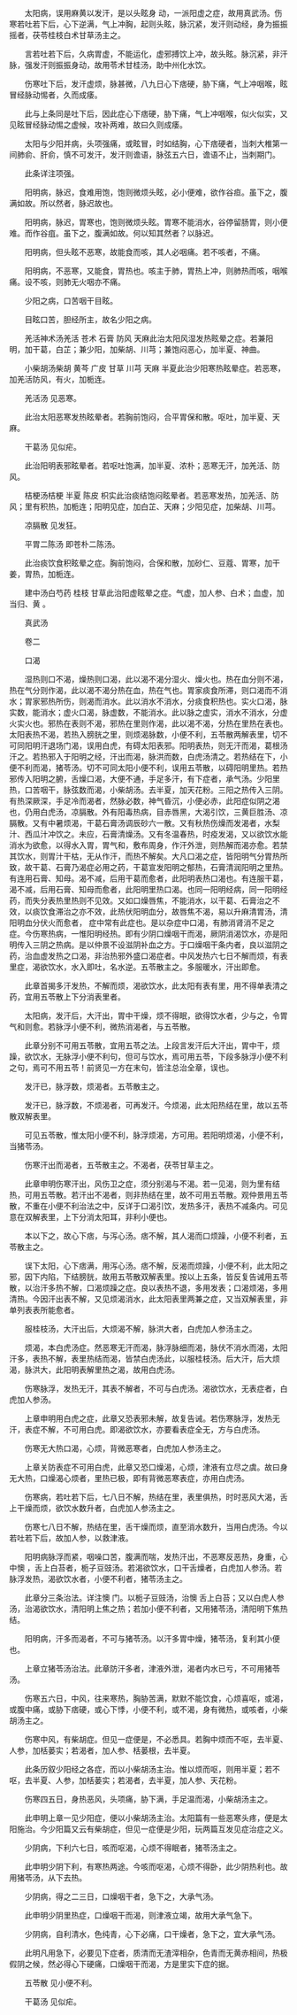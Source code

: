 <!-- { "loadSidebar": true } -->
　　太阳病，误用麻黄以发汗，是以头眩身 动，一派阳虚之症，故用真武汤。伤寒若吐若下后，心下逆满，气上冲胸，起则头眩，脉沉紧，发汗则动经，身为振振摇者，茯苓桂枝白术甘草汤主之。

　　言若吐若下后，久病胃虚，不能运化，虚邪搏饮上冲，故头眩。脉沉紧，非汗脉，强发汗则振振身动，故用苓术甘桂汤，助中州化水饮。

　　伤寒吐下后，发汗虚烦，脉甚微，八九日心下痞硬，胁下痛，气上冲咽喉，眩冒经脉动惕者，久而成痿。

　　此与上条同是吐下后，因此症心下痞硬，胁下痛，气上冲咽喉，似火似实，又见眩冒经脉动惕之虚候，攻补两难，故曰久则成痿。

　　太阳与少阳并病，头项强痛，或眩冒，时如结胸，心下痞硬者，当刺大椎第一间肺俞、肝俞，慎不可发汗，发汗则谵语，脉弦五六日，谵语不止，当刺期门。

　　此条详注项强。

　　阳明病，脉迟，食难用饱，饱则微烦头眩，必小便难，欲作谷疸。虽下之，腹满如故。所以然者，脉迟故也。

　　阳明病，脉迟，胃寒也，饱则微烦头眩。胃寒不能消水，谷停留肠胃，则小便难。而作谷疽。虽下之，腹满如故。何以知其然者？以脉迟。

　　阳明病，但头眩不恶寒，故能食而咳，其人必咽痛。若不咳者，不痛。

　　阳明病，不恶寒，又能食，胃热也。咳主于肺，胃热上冲，则肺热而咳，咽喉痛。设不咳，则肺无火咽亦不痛。

　　少阳之病，口苦咽干目眩。

　　目眩口苦，胆经所主，故名少阳之病。

　　羌活神术汤羌活 苍术 石膏 防风 天麻此治太阳风湿发热眩晕之症。若兼阳明，加干葛，白芷；兼少阳，加柴胡、川芎；兼饱闷恶心，加半夏、神曲。

　　小柴胡汤柴胡 黄芩 广皮 甘草 川芎 天麻 半夏此治少阳寒热眩晕症。若恶寒，加羌活防风，有火，加栀连。

　　羌活汤 见恶寒。

　　此治太阳恶寒发热眩晕者。若胸前饱闷，合平胃保和散。呕吐，加半夏、天麻。

　　干葛汤 见似疟。

　　此治阳明表邪眩晕者。若呕吐饱满，加半夏、浓朴；恶寒无汗，加羌活、防风。

　　桔梗汤桔梗 半夏 陈皮 枳实此治痰结饱闷眩晕者。若恶寒发热，加羌活、防风；里有积热，加栀连；阳明见症，加白芷、天麻；少阳见症，加柴胡、川芎。

　　凉膈散 见发狂。

　　平胃二陈汤 即苍朴二陈汤。

　　此治痰饮食积眩晕之症。胸前饱闷，合保和散，加砂仁、豆蔻、胃寒，加干姜，胃热，加栀连。

　　建中汤白芍药 桂枝 甘草此治阳虚眩晕之症。气虚，加人参、白术；血虚，加当归、黄 。

　　真武汤

　　卷二

　　口渴

　　湿热则口不渴，燥热则口渴，此以渴不渴分湿火、燥火也。热在血分则不渴，热在气分则作渴，此以渴不渴分热在血，热在气也。胃家痰食所滞，则口渴而不消水；胃家邪热所伤，则渴而消水。此以消水不消水，分痰食积热也。实火口渴，脉实数，能消水；虚火口渴，脉虚数，不能消水。此以脉之虚实，消水不消水，分虚火实火也。邪热在表则不渴，邪热在里则作渴，此以渴不渴，分热在里热在表也。太阳表热不渴，若热入膀胱之里，则烦渴脉数，小便不利，五苓散两解表里，切不可同阳明汗退场门渴，误用白虎，有碍太阳表邪。阳明表热，则无汗而渴，葛根汤汗之。若热邪入于阳明之经，汗出而渴，脉洪而数，白虎汤清之。若热结在下，小便不利而渴，猪苓汤。切不可同太阳小便不利，误用五苓散，以碍阳明里热。若热邪传入阳明之腑，舌燥口渴，大便不通，手足多汗，有下症者，承气汤。少阳里热，口苦咽干，脉弦数而渴，小柴胡汤。去半夏，加天花粉。三阳之热传入三阴。有热深厥深，手足冷而渴者，然脉必数，神气昏沉，小便必赤，此阳症似阴之渴也，仍用白虎汤，凉膈散。外有阳毒热病，目赤唇黑，大渴引饮，三黄巨胜汤、凉膈散。又有中暑烦渴，干葛石膏汤调辰砂六一散。又有秋热伤燥而发渴者，水梨汁、西瓜汁冲饮之。未应，石膏清燥汤。又有冬温春热，时疫发渴，又以欲饮水能消水为欲愈，以得水入胃，胃气和，敷布周身，作汗外泄，则热解而渴亦愈。若禁其饮水，则胃汁干枯，无从作汗，而热不解矣。大凡口渴之症，皆阳明气分胃热所致，故干葛、石膏乃渴症必用之药，干葛宣发阳明之郁热，石膏清润阳明之里热。有连用石膏、知母。渴不减，后用干葛而愈者，此阳明表热口渴也。有连服干葛，渴不减，后用石膏、知母而愈者，此阳明里热口渴。也同一阳明经病，同一阳明经药，而失分表热里热则不见效。又如口燥唇焦，不能消水，以干葛、石膏治之不效，以痰饮食滞治之亦不效，此热伏阳明血分，故唇焦不渴，易以升麻清胃汤，清阳明血分伏火而愈者， 症中常有此症也。是以杂症中口渴，有肺消肾消不足之症。今伤寒热病，一惟阳明经热。即有少阴口燥咽干而渴，厥阴消渴饮水，亦是阳明传入三阴之热病。是以仲景不设滋阴补血之方。于口燥咽干条内者，良以滋阴之药，治血虚发热之口渴，非治热邪外盛口渴症者。中风发热六七日不解而烦，有表里症，渴欲饮水，水入即吐，名水逆。五苓散主之。多服暖水，汗出即愈。

　　此章首揭多汗发热，不解而烦，渴欲饮水，此太阳有表有里，用不得单表清之药，宜用五苓散上下分消表里者。

　　太阳病，发汗后，大汗出，胃中干燥，烦不得眠，欲得饮水者，少与之，令胃气和则愈。若脉浮小便不利，微热消渴者，与五苓散。

　　此章分别不可用五苓散，宜用五苓之法。上段言发汗后大汗出，胃中干，烦躁，欲饮水，无脉浮小便不利句，但可与饮水，焉可用五苓，下段多脉浮小便不利之句，焉可不用五苓！前贤见一方在末句，皆注总治全章，误也。

　　发汗已，脉浮数，烦渴者。五苓散主之。

　　发汗已，脉浮数，不烦渴者，可再发汗。今烦渴，此太阳热结在里，故以五苓散双解表里。

　　可见五苓散，惟太阳小便不利，脉浮烦渴，方可用。若阳明烦渴，小便不利，当猪苓汤。

　　伤寒汗出而渴者，五苓散主之。不渴者，茯苓甘草主之。

　　此章申明伤寒汗出，风伤卫之症，须分别渴与不渴。若一见渴，则为里有结热，可用五苓散。若汗出不渴者，则非热结在里，故不可用五苓散。观仲景用五苓散，不重在小便不利治法之中，反详于口渴引饮，发热多汗，表热不减条内。可见意在双解表里，上下分消太阳耳，非利小便也。

　　本以下之，故心下痞，与泻心汤。痞不解，其人渴而口烦躁，小便不利者，五苓散主之。

　　误下太阳，心下痞满，用泻心汤。痞不解，反渴而烦躁，小便不利，此太阳之邪，因下内陷，下结膀胱，故用五苓散双解表里。按以上五条，皆反复告诫用五苓散，以治汗多热不解，口渴烦躁之症。良以表热不退，多用发表；口渴烦渴，多用清热。今因汗出表不解，又见烦渴消水，此太阳表里两兼之症，又当双解表里，非单列表表所能愈者。

　　服桂枝汤，大汗出后，大烦渴不解，脉洪大者，白虎加人参汤主之。

　　烦渴，本白虎汤症。然恶寒无汗而渴，脉浮脉细而渴，脉伏不消水而渴，太阳汗多，表热不解，表里热结而渴，皆禁白虎汤此，以服桂枝汤。后大汗，后大烦渴，脉洪大，此阳明表解里热之渴，故用白虎汤。

　　伤寒脉浮，发热无汗，其表不解者，不可与白虎汤。渴欲饮水，无表症者，白虎加人参汤。

　　上章申明用白虎之症，此章又恐表邪未解，故复告诫。若伤寒脉浮，发热无汗，表症不解，不可用白虎。即渴欲饮水，亦要看表症全无，方与白虎汤。

　　伤寒无大热口渴，心烦，背微恶寒者，白虎加人参汤主之。

　　上章关防表症不可用白虎，此章又恐口燥渴，心烦，津液有立尽之虞。故曰身无大热，口燥渴心烦者，里热已极，即有背微恶寒表症，亦用白虎汤。

　　伤寒病，若吐若下后，七八日不解，热结在里，表里俱热，时时恶风大渴，舌上干燥而烦，欲饮水数升者，白虎加人参汤主之。

　　伤寒七八日不解，热结在里，舌干燥而烦，直至消水数升，当用白虎汤。今以若吐若下后，故加人参，以救津液。

　　阳明病脉浮而紧，咽噪口苦，腹满而喘，发热汗出，不恶寒反恶热，身重，心中懊 ，舌上白苔者，栀子豆豉汤。若渴欲饮水，口干舌燥者，白虎加人参汤。若脉浮发热，渴欲饮水者，小便不利者，猪苓汤主之。

　　此章分三条治法。详注懊 门。以栀子豆豉汤，治懊 舌上白苔；又以白虎人参汤，治渴欲饮水，清阳明上焦之热；若加小便不利者，又用猪苓汤，清阳明下焦热结。

　　阳明病，汗多而渴者，不可与猪苓汤。以汗多胃中燥，猪苓汤，复利其小便也。

　　上章立猪苓汤治法。此章防汗多者，津液外泄，渴者内水已亏，不可用猪苓汤。

　　伤寒五六日，中风，往来寒热，胸胁苦满，默默不能饮食，心烦喜呕，或渴，或腹中痛，或胁下痞硬，或心下悸，小便不利，或不渴，身有微热，或咳者，小柴胡汤主之。

　　伤寒中风，有柴胡症。但见一症便是，不必悉具。若胸中烦而不呕，去半夏、人参，加栝蒌实；若渴者，加人参、栝蒌根，去半夏。

　　此条历叙少阳经之各症，而以小柴胡汤主治。惟以烦而呕，则用半夏；若不呕，去半夏、人参，加栝蒌实；若渴者，去半夏，加人参、天花粉。

　　伤寒四五日，身热恶风，头项痛，胁下满，手足温而渴，小柴胡汤主之。

　　此申明上章一见少阳症，便以小柴胡汤主治。太阳篇有一些恶寒头疼，便是太阳施治。今少阳篇又云有柴胡症，但见一症便是少阳，玩两篇互发见症治症之义。

　　少阴病，下利六七日，咳而呕渴，心烦不得眠者，猪苓汤主之。

　　此申明少阴下利，有寒热两途。今咳而呕渴，心烦不得卧，此少阴热利也。故用猪苓汤，从下去热。

　　少阴病，得之二三日，口燥咽干者，急下之，大承气汤。

　　此申明少阴里热症，口燥咽干而渴，则津液立竭，故用大承气急下。

　　少阴病，自利清水，色纯青，心下必痛，口干燥者，急下之，宜大承气汤。

　　此明凡用急下，必要见下症者，质清而无渣滓相杂，色青而无黄赤相间，热极假阴之候，然必得心下硬痛，口燥咽干而渴，方是里实下症的据。

　　五苓散 见小便不利。

　　干葛汤 见似疟。

